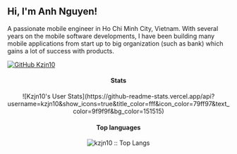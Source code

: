 
<h2>Hi, I'm Anh Nguyen!</h2>
<p>A passionate mobile engineer in Ho Chi Minh City, Vietnam. With several years on the mobile software developments, I have been building many mobile applications from start up to big organization (such as bank) which gains a lot of success with products.</p>

[![GitHub Kzjn10](https://img.shields.io/github/followers/kzjn10?label=follow&style=social)](https://github.com/kzjn10)


<h4 align="center">Stats</h4>

<p align="center"> ![Kzjn10's User Stats](https://github-readme-stats.vercel.app/api?username=kzjn10&show_icons=true&title_color=fff&icon_color=79ff97&text_color=9f9f9f&bg_color=151515)</p>

<h4 align="center">Top languages</h4>

<p align="center"><img src="https://github-readme-stats.vercel.app/api/top-langs/?username=kzjn10&langs_count=10&theme=tokyonight&layout=compact" alt="kzjn10 :: Top Langs" /></p>
